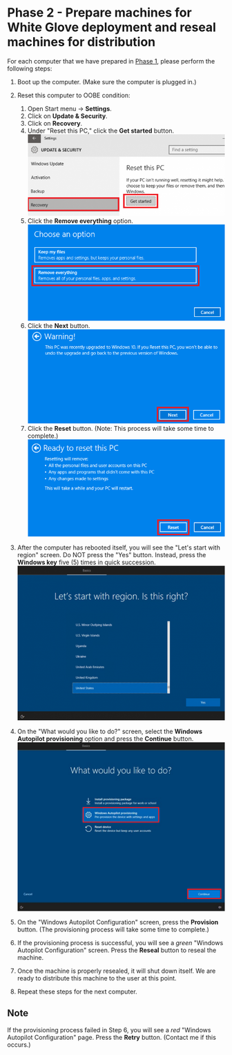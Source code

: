# Phase 2 - Prepare machines for White Glove deployment and reseal machines for distribution

For each computer that we have prepared in [Phase 1](Phase%201%20-%20Harvest%20Hardware%20IDs%20for%20Windows%20Autopilot.md), please perform the following steps:

1. Boot up the computer.  (Make sure the computer is plugged in.)
2. Reset this computer to OOBE condition:
    1. Open Start menu -> **Settings**.
    2. Click on **Update & Security**.
    3. Click on **Recovery**.
    4. Under "Reset this PC," click the **Get started** button.<br>![Reset this PC](Assets/reset-this-pc.png)
    5. Click the **Remove everything** option.<br>
    ![Remove everything](Assets/remove-everything.png)
    6. Click the **Next** button.<br>![Warning!](Assets/warning.png)
    7. Click the **Reset** button.  (Note: This process will take some time to complete.)<br>![Ready to reset this PC](Assets/ready-to-reset-this-pc.png)
    
3. After the computer has rebooted itself, you will see the "Let's start with region" screen.  Do NOT press the "Yes" button.  Instead, press the **Windows key** five (5) times in quick succession.<br>![Let's start with region](Assets/lets-start-with-region.png)
4. On the "What would you like to do?" screen, select the **Windows Autopilot provisioning** option and press the **Continue** button.<br>![What would you like to do](Assets/what-would-you-like-to-do.png)
5. On the "Windows Autopilot Configuration" screen, press the **Provision** button.  (The provisioning process will take some time to complete.)
6. If the provisioning process is successful, you will see a *green* "Windows Autopilot Configuration" screen.  Press the **Reseal** button to reseal the machine.
7. Once the machine is properly resealed, it will shut down itself.  We are ready to distribute this machine to the user at this point.
8. Repeat these steps for the next computer.

## Note
If the provisioning process failed in Step 6, you will see a *red* "Windows Autopilot Configuration" page.  Press the **Retry** button.  (Contact me if this occurs.)